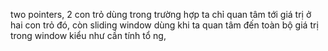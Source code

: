 two pointers, 2 con trỏ dùng trong trường hợp ta chỉ quan tâm tới giá trị ở hai con trỏ đó, còn sliding window dùng khi ta quan tâm đến toàn bộ giá trị trong window
kiểu như cần tính tổ ng, 